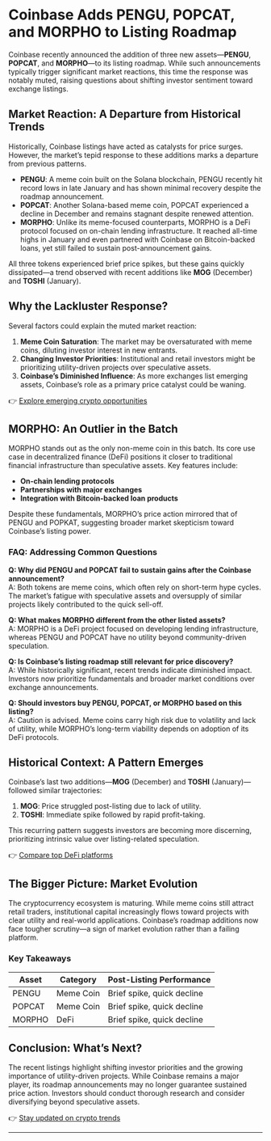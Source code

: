 # Coinbase Adds PENGU, POPCAT, and MORPHO to Listing Roadmap  

Coinbase recently announced the addition of three new assets—**PENGU**, **POPCAT**, and **MORPHO**—to its listing roadmap. While such announcements typically trigger significant market reactions, this time the response was notably muted, raising questions about shifting investor sentiment toward exchange listings.  

## Market Reaction: A Departure from Historical Trends  

Historically, Coinbase listings have acted as catalysts for price surges. However, the market’s tepid response to these additions marks a departure from previous patterns.  

- **PENGU**: A meme coin built on the Solana blockchain, PENGU recently hit record lows in late January and has shown minimal recovery despite the roadmap announcement.  
- **POPCAT**: Another Solana-based meme coin, POPCAT experienced a decline in December and remains stagnant despite renewed attention.  
- **MORPHO**: Unlike its meme-focused counterparts, MORPHO is a DeFi protocol focused on on-chain lending infrastructure. It reached all-time highs in January and even partnered with Coinbase on Bitcoin-backed loans, yet still failed to sustain post-announcement gains.  

All three tokens experienced brief price spikes, but these gains quickly dissipated—a trend observed with recent additions like **MOG** (December) and **TOSHI** (January).  

## Why the Lackluster Response?  

Several factors could explain the muted market reaction:  

1. **Meme Coin Saturation**: The market may be oversaturated with meme coins, diluting investor interest in new entrants.  
2. **Changing Investor Priorities**: Institutional and retail investors might be prioritizing utility-driven projects over speculative assets.  
3. **Coinbase’s Diminished Influence**: As more exchanges list emerging assets, Coinbase’s role as a primary price catalyst could be waning.  

👉 [Explore emerging crypto opportunities](https://bit.ly/okx-bonus)  

## MORPHO: An Outlier in the Batch  

MORPHO stands out as the only non-meme coin in this batch. Its core use case in decentralized finance (DeFi) positions it closer to traditional financial infrastructure than speculative assets. Key features include:  
- **On-chain lending protocols**  
- **Partnerships with major exchanges**  
- **Integration with Bitcoin-backed loan products**  

Despite these fundamentals, MORPHO’s price action mirrored that of PENGU and POPKAT, suggesting broader market skepticism toward Coinbase’s listing power.  

### FAQ: Addressing Common Questions  

**Q: Why did PENGU and POPCAT fail to sustain gains after the Coinbase announcement?**  
A: Both tokens are meme coins, which often rely on short-term hype cycles. The market’s fatigue with speculative assets and oversupply of similar projects likely contributed to the quick sell-off.  

**Q: What makes MORPHO different from the other listed assets?**  
A: MORPHO is a DeFi project focused on developing lending infrastructure, whereas PENGU and POPCAT have no utility beyond community-driven speculation.  

**Q: Is Coinbase’s listing roadmap still relevant for price discovery?**  
A: While historically significant, recent trends indicate diminished impact. Investors now prioritize fundamentals and broader market conditions over exchange announcements.  

**Q: Should investors buy PENGU, POPCAT, or MORPHO based on this listing?**  
A: Caution is advised. Meme coins carry high risk due to volatility and lack of utility, while MORPHO’s long-term viability depends on adoption of its DeFi protocols.  

## Historical Context: A Pattern Emerges  

Coinbase’s last two additions—**MOG** (December) and **TOSHI** (January)—followed similar trajectories:  
1. **MOG**: Price struggled post-listing due to lack of utility.  
2. **TOSHI**: Immediate spike followed by rapid profit-taking.  

This recurring pattern suggests investors are becoming more discerning, prioritizing intrinsic value over listing-related speculation.  

👉 [Compare top DeFi platforms](https://bit.ly/okx-bonus)  

## The Bigger Picture: Market Evolution  

The cryptocurrency ecosystem is maturing. While meme coins still attract retail traders, institutional capital increasingly flows toward projects with clear utility and real-world applications. Coinbase’s roadmap additions now face tougher scrutiny—a sign of market evolution rather than a failing platform.  

### Key Takeaways  
| Asset    | Category   | Post-Listing Performance |  
|----------|------------|--------------------------|  
| PENGU    | Meme Coin  | Brief spike, quick decline |  
| POPCAT   | Meme Coin  | Brief spike, quick decline |  
| MORPHO   | DeFi       | Brief spike, quick decline |  

## Conclusion: What’s Next?  

The recent listings highlight shifting investor priorities and the growing importance of utility-driven projects. While Coinbase remains a major player, its roadmap announcements may no longer guarantee sustained price action. Investors should conduct thorough research and consider diversifying beyond speculative assets.  

👉 [Stay updated on crypto trends](https://bit.ly/okx-bonus)  

---  